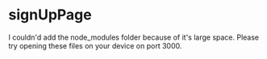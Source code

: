# signUpPage

I couldn'd add the node_modules folder because of it's large space. Please try opening these files on your device on port 3000.
